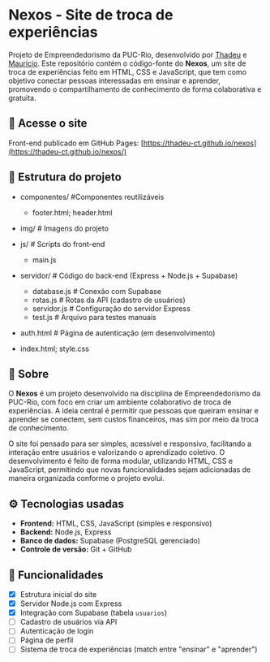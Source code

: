 # Nexos - Site de troca de experiências

Projeto de Empreendedorismo da PUC-Rio, desenvolvido por [Thadeu](https://github.com/thadeu-ct) e [Mauricio](https://github.com/Maumau-3005). Este repositório contém o código-fonte do **Nexos**, um site de troca de experiências feito em HTML, CSS e JavaScript, que tem como objetivo conectar pessoas interessadas em ensinar e aprender, promovendo o compartilhamento de conhecimento de forma colaborativa e gratuita.

## 🔗 Acesse o site
Front-end publicado em GitHub Pages:
[https://thadeu-ct.github.io/nexos](https://thadeu-ct.github.io/nexos/)

## 📁 Estrutura do projeto
- componentes/ #Componentes reutilizáveis
  - footer.html; header.html
- img/ # Imagens do projeto
- js/ # Scripts do front-end
  - main.js

- servidor/ # Código do back-end (Express + Node.js + Supabase)
  - database.js # Conexão com Supabase
  - rotas.js # Rotas da API (cadastro de usuários)
  - servidor.js # Configuração do servidor Express
  - test.js # Arquivo para testes manuais

- auth.html # Página de autenticação (em desenvolvimento)
- index.html; style.css


## 📌 Sobre
O **Nexos** é um projeto desenvolvido na disciplina de Empreendedorismo da PUC-Rio, com foco em criar um ambiente colaborativo de troca de experiências. A ideia central é permitir que pessoas que queiram ensinar e aprender se conectem, sem custos financeiros, mas sim por meio da troca de conhecimento.

O site foi pensado para ser simples, acessível e responsivo, facilitando a interação entre usuários e valorizando o aprendizado coletivo. O desenvolvimento é feito de forma modular, utilizando HTML, CSS e JavaScript, permitindo que novas funcionalidades sejam adicionadas de maneira organizada conforme o projeto evolui.

## ⚙️ Tecnologias usadas
- **Frontend:** HTML, CSS, JavaScript (simples e responsivo)
- **Backend:** Node.js, Express
- **Banco de dados:** Supabase (PostgreSQL gerenciado)
- **Controle de versão:** Git + GitHub

## 🚀 Funcionalidades
- [x] Estrutura inicial do site
- [x] Servidor Node.js com Express
- [x] Integração com Supabase (tabela `usuarios`)
- [ ] Cadastro de usuários via API
- [ ] Autenticação de login
- [ ] Página de perfil
- [ ] Sistema de troca de experiências (match entre "ensinar" e "aprender")
